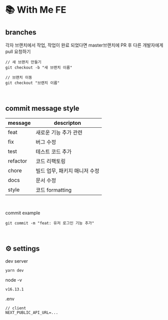 # 📚 With Me FE

## branches

각자 브랜치에서 작업, 작업이 완료 되었다면 master브랜치에 PR 후 다른 개발자에게 pull 요청하기

```
// 새 브랜치 만들기
git checkout -b "새 브랜치 이름"

// 브랜치 이동
git checkout "브랜치 이름"
```

<br />

## commit message style

| message  | descripton                    |
| -------- | ----------------------------- |
| feat     | 새로운 기능 추가 관련         |
| fix      | 버그 수정                     |
| test     | 테스트 코드 추가              |
| refactor | 코드 리팩토링                 |
| chore    | 빌드 업무, 패키지 매니저 수정 |
| docs     | 문서 수정                     |
| style    | 코드 formatting               |

<br />

commit example

```
git commit -m "feat: 유저 로그인 기능 추가"
```

<br />

## ⚙ settings

dev server

```
yarn dev
```

node -v

```
v16.13.1
```

.env

```
// client
NEXT_PUBLIC_API_URL=...
```
